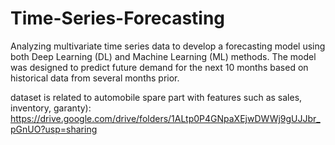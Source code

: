 # Time-Series-Forecasting

Analyzing multivariate time series data to develop a forecasting model using both Deep Learning (DL) and Machine Learning (ML) methods. The model was designed to predict future demand for the next 10 months based on historical data from several months prior.


dataset is related to automobile spare part with features such as sales, inventory, garanty):
https://drive.google.com/drive/folders/1ALtp0P4GNpaXEjwDWWj9gUJJbr_pGnUO?usp=sharing

